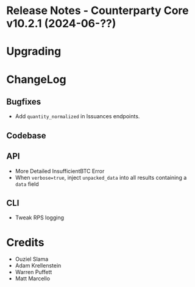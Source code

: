 # Release Notes - Counterparty Core v10.2.1 (2024-06-??)


# Upgrading


# ChangeLog


## Bugfixes

* Add `quantity_normalized` in Issuances endpoints.

## Codebase


## API

* More Detailed InsufficientBTC Error
* When `verbose=true`, inject `unpacked_data` into all results containing a `data` field

## CLI

* Tweak RPS logging

# Credits
* Ouziel Slama
* Adam Krellenstein
* Warren Puffett
* Matt Marcello
